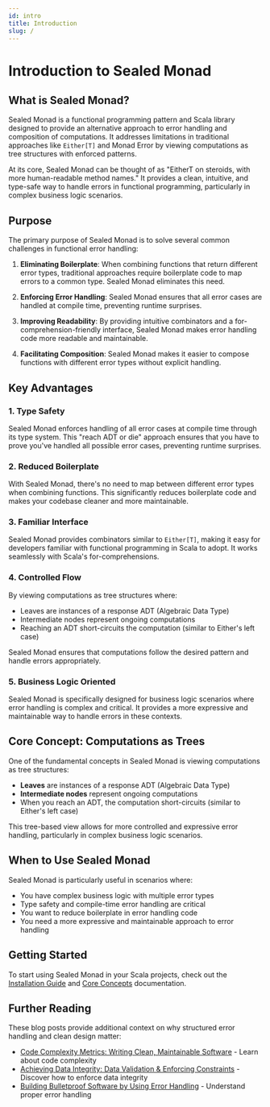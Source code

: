 ```yaml
---
id: intro
title: Introduction
slug: /
---
```


# Introduction to Sealed Monad

## What is Sealed Monad?

Sealed Monad is a functional programming pattern and Scala library designed to provide an alternative approach to error handling and composition of computations. It addresses limitations in traditional approaches like `Either[T]` and Monad Error by viewing computations as tree structures with enforced patterns.

At its core, Sealed Monad can be thought of as "EitherT on steroids, with more human-readable method names." It provides a clean, intuitive, and type-safe way to handle errors in functional programming, particularly in complex business logic scenarios.

## Purpose

The primary purpose of Sealed Monad is to solve several common challenges in functional error handling:

1. **Eliminating Boilerplate**: When combining functions that return different error types, traditional approaches require boilerplate code to map errors to a common type. Sealed Monad eliminates this need.

2. **Enforcing Error Handling**: Sealed Monad ensures that all error cases are handled at compile time, preventing runtime surprises.

3. **Improving Readability**: By providing intuitive combinators and a for-comprehension-friendly interface, Sealed Monad makes error handling code more readable and maintainable.

4. **Facilitating Composition**: Sealed Monad makes it easier to compose functions with different error types without explicit handling.

## Key Advantages

### 1. Type Safety

Sealed Monad enforces handling of all error cases at compile time through its type system. This "reach ADT or die" approach ensures that you have to prove you've handled all possible error cases, preventing runtime surprises.

### 2. Reduced Boilerplate

With Sealed Monad, there's no need to map between different error types when combining functions. This significantly reduces boilerplate code and makes your codebase cleaner and more maintainable.

### 3. Familiar Interface

Sealed Monad provides combinators similar to `Either[T]`, making it easy for developers familiar with functional programming in Scala to adopt. It works seamlessly with Scala's for-comprehensions.

### 4. Controlled Flow

By viewing computations as tree structures where:
- Leaves are instances of a response ADT (Algebraic Data Type)
- Intermediate nodes represent ongoing computations
- Reaching an ADT short-circuits the computation (similar to Either's left case)

Sealed Monad ensures that computations follow the desired pattern and handle errors appropriately.

### 5. Business Logic Oriented

Sealed Monad is specifically designed for business logic scenarios where error handling is complex and critical. It provides a more expressive and maintainable way to handle errors in these contexts.

## Core Concept: Computations as Trees

One of the fundamental concepts in Sealed Monad is viewing computations as tree structures:

- **Leaves** are instances of a response ADT (Algebraic Data Type)
- **Intermediate nodes** represent ongoing computations
- When you reach an ADT, the computation short-circuits (similar to Either's left case)

This tree-based view allows for more controlled and expressive error handling, particularly in complex business logic scenarios.

## When to Use Sealed Monad

Sealed Monad is particularly useful in scenarios where:

- You have complex business logic with multiple error types
- Type safety and compile-time error handling are critical
- You want to reduce boilerplate in error handling code
- You need a more expressive and maintainable approach to error handling

## Getting Started

To start using Sealed Monad in your Scala projects, check out the [Installation Guide](installation) and [Core Concepts](core-concepts) documentation.

## Further Reading

These blog posts provide additional context on why structured error handling and clean design matter:

- [Code Complexity Metrics: Writing Clean, Maintainable Software](https://www.iteratorshq.com/blog/code-complexity-metrics-writing-clean-maintainable-software/) - Learn about code complexity
- [Achieving Data Integrity: Data Validation & Enforcing Constraints](https://www.iteratorshq.com/blog/achieving-data-integrity-data-validation-enforcing-constraints/) - Discover how to enforce data integrity
- [Building Bulletproof Software by Using Error Handling](https://www.iteratorshq.com/blog/building-bulletproof-software-by-using-error-handling/) - Understand proper error handling
